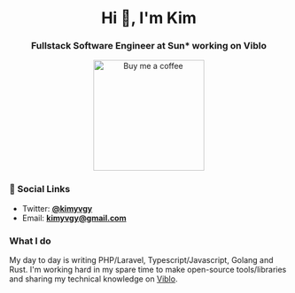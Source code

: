 <h1 align="center">Hi 👋, I'm Kim</h1>
<h3 align="center">Fullstack Software Engineer at Sun* working on Viblo</h3>

<p align="center"><a href="https://buymeacoff.ee/kimyvgy" target="_blank"><img src="https://cdn.buymeacoffee.com/buttons/v2/default-yellow.png" alt="Buy me a coffee" style="width: 200px !important"></a></p>

### :compass: Social Links
* Twitter: [**@kimyvgy**](https://twitter.com/kimyvgy)
* Email: [**kimyvgy@gmail.com**](mailto:kimyvgy@gmail.com)

### What I do

My day to day is writing PHP/Laravel, Typescript/Javascript, Golang and Rust. I'm working hard in my spare time to make open-source tools/libraries and sharing my technical knowledge on [Viblo](https://viblo.asia).

